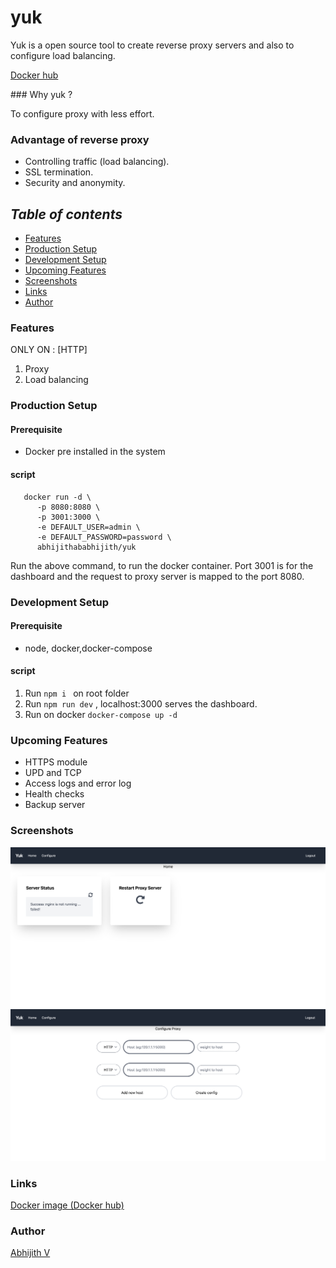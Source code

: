 # yuk

Yuk is a open source tool to create reverse proxy servers and also to configure load balancing.

<p><a href="https://hub.docker.com/r/abhijithababhijith/yuk">Docker hub</a></p>
### Why yuk ?

To configure proxy with less effort.

### Advantage of reverse proxy

- Controlling traffic (load balancing).
- SSL termination.
- Security and anonymity.

## <i>Table of contents</i>

- [Features](#features)
- [Production Setup](#production-setup)
- [Development Setup ](#development-setup)
- [Upcoming Features](#upcoming-features)
- [Screenshots](#screenshots)
- [Links](#links)
- [Author](#author)

### Features
 ONLY ON : [HTTP]
1. Proxy
2. Load balancing

### Production Setup
#### Prerequisite

- Docker pre installed in the system
#### script
```
   docker run -d \
      -p 8080:8080 \
      -p 3001:3000 \
      -e DEFAULT_USER=admin \
      -e DEFAULT_PASSWORD=password \
      abhijithababhijith/yuk 
   ```
Run the above command, to run the docker container. Port 3001 is for the dashboard and the request to proxy server is mapped
to the port 8080.
### Development Setup
#### Prerequisite

- node, docker,docker-compose

#### script
1. Run ```npm i ``` on root folder
2. Run ```npm run dev``` , localhost:3000 serves the dashboard.
3. Run on docker ```docker-compose up -d```



### Upcoming Features

- HTTPS module
- UPD and TCP
- Access logs and error log
- Health checks
- Backup server

### Screenshots

<img src="https://raw.githubusercontent.com/abhisawesome/yuk/main/project-assets/0.1.0/screenshot/Screenshot%202021-06-14%20at%201.27.24%20AM.png"/>
<img src="https://github.com/abhisawesome/yuk/blob/main/project-assets/0.1.0/screenshot/Screenshot%202021-06-14%20at%201.27.46%20AM.png?raw=true" />

### Links
<p><a href="https://hub.docker.com/r/abhijithababhijith/yuk">Docker image (Docker hub)</a></p>

### Author
<p><a href="https://github.com/abhisawesome/">Abhijith V</a></p>